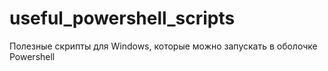 # useful_powershell_scripts
Полезные скрипты для Windows, которые можно запускать в оболочке Powershell
